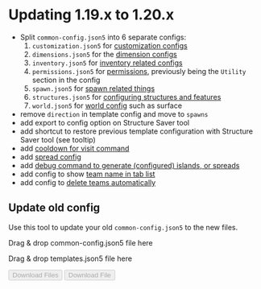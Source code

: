 # Updating 1.19.x to 1.20.x

- Split `common-config.json5` into 6 separate configs:
  1. `customization.json5` for [customization configs](config/customization.md)
  2. `dimensions.json5` for the [dimension configs](config/dimensions.md)
  3. `inventory.json5` for [inventory related configs](config/inventory.md)
  4. `permissions.json5` for [permissions](config/permissions.md), previously being the `Utility` section in the config
  5. `spawn.json5` for [spawn related things](config/spawn.md)
  6. `structures.json5` for [configuring structures and features](config/structures.md)
  7. `world.json5` for [world config](config/world.md) such as surface
- remove `direction` in template config and move to `spawns`
- add export to config option on Structure Saver tool
- add shortcut to restore previous template configuration with Structure Saver tool (see tooltip)
- add [cooldown for visit command](config/permissions.md#visits)
- add [spread config](packdev/packdev.md#configuring-templates)
- add [debug command to generate (configured) islands, or spreads](packdev/helpful.md#generate-command)
- add config to show [team name in tab list](config/customization.md#show-team-in-tab-list)
- add config to [delete teams automatically](config/customization.md#delete-teams-automatically)

## Update old config

Use this tool to update your old `common-config.json5` to the new files.

<div class="container">
<div class="drop-area" id="drop-area" ondrop="handleDrop(event)" ondragover="handleDragOver(event)">
<p>Drag & drop common-config.json5 file here</p>
</div>
<div class="drop-area" id="templates-drop-area" ondrop="handleTemplatesDrop(event)" ondragover="handleDragOverTemplates(event)">
    <p>Drag &amp; drop templates.json5 file here</p>
</div>
</div>

<div class="container">
<button class="download-button" id="download-button" disabled onclick="createAndDownloadFiles()">Download Files</button>
<button class="download-button" id="templates-download-button" disabled onclick="createAndDownloadTemplatesFile()">Download File</button>
</div>